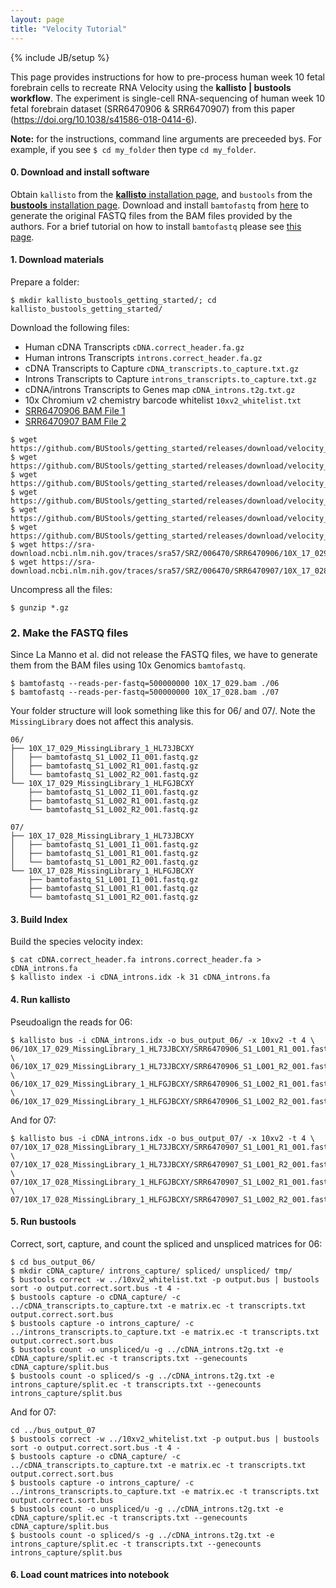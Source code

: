 ```yaml
---
layout: page
title: "Velocity Tutorial"
---
```


{% include JB/setup %}

This page provides instructions for how to pre-process human week 10 fetal forebrain cells to recreate RNA Velocity using the __kallisto &#124; bustools workflow__. The experiment is single-cell RNA-sequencing of human week 10 fetal forebrain dataset (SRR6470906 & SRR6470907) from this paper (https://doi.org/10.1038/s41586-018-0414-6).

__Note:__ for the instructions, command line arguments are preceeded by`$`. For example, if you see `$ cd my_folder` then type `cd my_folder`. 

#### 0. Download and install software
Obtain ```kallisto``` from the [__kallisto__ installation page](https://pachterlab.github.io/kallisto/download), and ```bustools``` from the [__bustools__ installation page](https://github.com/BUStools/bustools). Download and install ```bamtofastq``` from [here](https://support.10xgenomics.com/docs/bamtofastq) to generate the original FASTQ files from the BAM files provided by the authors. For a brief tutorial on how to install ```bamtofastq``` please see [this page](install_bamtofastq.md).

#### 1. Download materials
Prepare a folder:
```
$ mkdir kallisto_bustools_getting_started/; cd kallisto_bustools_getting_started/
```
Download the following files:

- Human cDNA Transcripts `cDNA.correct_header.fa.gz`
- Human introns Transcripts `introns.correct_header.fa.gz`
- cDNA Transcripts to Capture `cDNA_transcripts.to_capture.txt.gz`
- Introns Transcripts to Capture `introns_transcripts.to_capture.txt.gz`
- cDNA/introns Transcripts to Genes map `cDNA_introns.t2g.txt.gz`
- 10x Chromium v2 chemistry barcode whitelist `10xv2_whitelist.txt`
- [SRR6470906 BAM File 1](https://trace.ncbi.nlm.nih.gov/Traces/sra/?run=SRR6470906)
- [SRR6470907 BAM File 2](https://trace.ncbi.nlm.nih.gov/Traces/sra/?run=SRR6470907)

```
$ wget https://github.com/BUStools/getting_started/releases/download/velocity_tutorial/cDNA.correct_header.fa.gz
$ wget https://github.com/BUStools/getting_started/releases/download/velocity_tutorial/introns.correct_header.fa.gz
$ wget https://github.com/BUStools/getting_started/releases/download/velocity_tutorial/cDNA_transcripts.to_capture.txt.gz
$ wget https://github.com/BUStools/getting_started/releases/download/velocity_tutorial/introns_transcripts.to_capture.txt.gz
$ wget https://github.com/BUStools/getting_started/releases/download/velocity_tutorial/cDNA_introns.t2g.txt.gz
$ wget https://github.com/BUStools/getting_started/releases/download/velocity_tutorial/10xv2_whitelist.txt
$ wget https://sra-download.ncbi.nlm.nih.gov/traces/sra57/SRZ/006470/SRR6470906/10X_17_029.bam
$ wget https://sra-download.ncbi.nlm.nih.gov/traces/sra57/SRZ/006470/SRR6470907/10X_17_028.bam
```
Uncompress all the files:
```
$ gunzip *.gz
```
### 2. Make the FASTQ files
Since La Manno et al. did not release the FASTQ files, we have to generate them from the BAM files using 10x Genomics `bamtofastq`.
```
$ bamtofastq --reads-per-fastq=500000000 10X_17_029.bam ./06
$ bamtofastq --reads-per-fastq=500000000 10X_17_028.bam ./07
```
Your folder structure will look something like this for 06/ and 07/. Note the `MissingLibrary` does not affect this analysis.
```
06/
├── 10X_17_029_MissingLibrary_1_HL73JBCXY
│   ├── bamtofastq_S1_L002_I1_001.fastq.gz
│   ├── bamtofastq_S1_L002_R1_001.fastq.gz
│   └── bamtofastq_S1_L002_R2_001.fastq.gz
└── 10X_17_029_MissingLibrary_1_HLFGJBCXY
    ├── bamtofastq_S1_L002_I1_001.fastq.gz
    ├── bamtofastq_S1_L002_R1_001.fastq.gz
    └── bamtofastq_S1_L002_R2_001.fastq.gz

07/
├── 10X_17_028_MissingLibrary_1_HL73JBCXY
│   ├── bamtofastq_S1_L001_I1_001.fastq.gz
│   ├── bamtofastq_S1_L001_R1_001.fastq.gz
│   └── bamtofastq_S1_L001_R2_001.fastq.gz
└── 10X_17_028_MissingLibrary_1_HLFGJBCXY
    ├── bamtofastq_S1_L001_I1_001.fastq.gz
    ├── bamtofastq_S1_L001_R1_001.fastq.gz
    └── bamtofastq_S1_L001_R2_001.fastq.gz
```

#### 3. Build Index
Build the species velocity index:
```
$ cat cDNA.correct_header.fa introns.correct_header.fa > cDNA_introns.fa
$ kallisto index -i cDNA_introns.idx -k 31 cDNA_introns.fa
```

#### 4. Run kallisto
Pseudoalign the reads for 06:
```
$ kallisto bus -i cDNA_introns.idx -o bus_output_06/ -x 10xv2 -t 4 \
06/10X_17_029_MissingLibrary_1_HL73JBCXY/SRR6470906_S1_L001_R1_001.fastq.gz \
06/10X_17_029_MissingLibrary_1_HL73JBCXY/SRR6470906_S1_L001_R2_001.fastq.gz \
06/10X_17_029_MissingLibrary_1_HLFGJBCXY/SRR6470906_S1_L002_R1_001.fastq.gz \
06/10X_17_029_MissingLibrary_1_HLFGJBCXY/SRR6470906_S1_L002_R2_001.fastq.gz
```
And for 07:
```
$ kallisto bus -i cDNA_introns.idx -o bus_output_07/ -x 10xv2 -t 4 \
07/10X_17_028_MissingLibrary_1_HL73JBCXY/SRR6470907_S1_L001_R1_001.fastq.gz \
07/10X_17_028_MissingLibrary_1_HL73JBCXY/SRR6470907_S1_L001_R2_001.fastq.gz \
07/10X_17_028_MissingLibrary_1_HLFGJBCXY/SRR6470907_S1_L002_R1_001.fastq.gz \
07/10X_17_028_MissingLibrary_1_HLFGJBCXY/SRR6470907_S1_L002_R2_001.fastq.gz
```

#### 5. Run bustools
Correct, sort, capture, and count the spliced and unspliced matrices for 06:
```
$ cd bus_output_06/
$ mkdir cDNA_capture/ introns_capture/ spliced/ unspliced/ tmp/
$ bustools correct -w ../10xv2_whitelist.txt -p output.bus | bustools sort -o output.correct.sort.bus -t 4 -
$ bustools capture -o cDNA_capture/ -c ../cDNA_transcripts.to_capture.txt -e matrix.ec -t transcripts.txt output.correct.sort.bus
$ bustools capture -o introns_capture/ -c ../introns_transcripts.to_capture.txt -e matrix.ec -t transcripts.txt output.correct.sort.bus
$ bustools count -o unspliced/u -g ../cDNA_introns.t2g.txt -e cDNA_capture/split.ec -t transcripts.txt --genecounts cDNA_capture/split.bus
$ bustools count -o spliced/s -g ../cDNA_introns.t2g.txt -e introns_capture/split.ec -t transcripts.txt --genecounts introns_capture/split.bus
```
And for 07:
```
cd ../bus_output_07
$ bustools correct -w ../10xv2_whitelist.txt -p output.bus | bustools sort -o output.correct.sort.bus -t 4 -
$ bustools capture -o cDNA_capture/ -c ../cDNA_transcripts.to_capture.txt -e matrix.ec -t transcripts.txt output.correct.sort.bus
$ bustools capture -o introns_capture/ -c ../introns_transcripts.to_capture.txt -e matrix.ec -t transcripts.txt output.correct.sort.bus
$ bustools count -o unspliced/u -g ../cDNA_introns.t2g.txt -e cDNA_capture/split.ec -t transcripts.txt --genecounts cDNA_capture/split.bus
$ bustools count -o spliced/s -g ../cDNA_introns.t2g.txt -e introns_capture/split.ec -t transcripts.txt --genecounts introns_capture/split.bus
```

#### 6. Load count matrices into notebook
